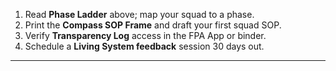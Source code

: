 1. Read **Phase Ladder** above; map your squad to a phase.  
2. Print the **Compass SOP Frame** and draft your first squad SOP.  
3. Verify **Transparency Log** access in the FPA App or binder.  
4. Schedule a **Living System feedback** session 30 days out.  
---
